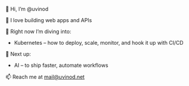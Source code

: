 👋 Hi, I’m @uvinod

👀 I love building web apps and APIs

🌱 Right now I’m diving into:

  - Kubernetes – how to deploy, scale, monitor, and hook it up with CI/CD
  
🔭 Next up:

  - AI – to ship faster, automate workflows
  
📫 Reach me at mail@uvinod.net
